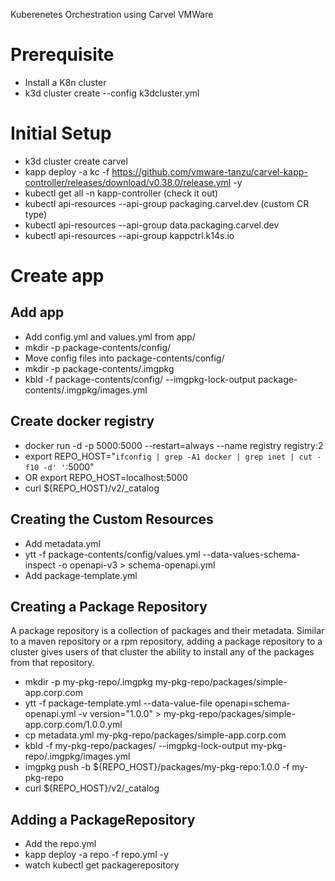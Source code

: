 Kuberenetes Orchestration using Carvel VMWare

# Prerequisite

- Install a K8n cluster
- k3d cluster create --config k3dcluster.yml

# Initial Setup

- k3d cluster create carvel
- kapp deploy -a kc -f https://github.com/vmware-tanzu/carvel-kapp-controller/releases/download/v0.38.0/release.yml -y
- kubectl get all -n kapp-controller (check it out)
- kubectl api-resources --api-group packaging.carvel.dev (custom CR type)
- kubectl api-resources --api-group data.packaging.carvel.dev
- kubectl api-resources --api-group kappctrl.k14s.io

# Create app

## Add app

- Add config.yml and values.yml from app/
- mkdir -p package-contents/config/
- Move config files into package-contents/config/
- mkdir -p package-contents/.imgpkg
- kbld -f package-contents/config/ --imgpkg-lock-output package-contents/.imgpkg/images.yml

## Create docker registry

- docker run -d -p 5000:5000 --restart=always --name registry registry:2
- export REPO_HOST="`ifconfig | grep -A1 docker | grep inet | cut -f10 -d' '`:5000"
- OR export REPO_HOST=localhost:5000
- curl ${REPO_HOST}/v2/\_catalog

## Creating the Custom Resources

- Add metadata.yml
- ytt -f package-contents/config/values.yml --data-values-schema-inspect -o openapi-v3 > schema-openapi.yml
- Add package-template.yml

## Creating a Package Repository

A package repository is a collection of packages and their metadata. Similar to a maven repository or a rpm repository, adding a package repository to a cluster gives users of that cluster the ability to install any of the packages from that repository.

- mkdir -p my-pkg-repo/.imgpkg my-pkg-repo/packages/simple-app.corp.com
- ytt -f package-template.yml --data-value-file openapi=schema-openapi.yml -v version="1.0.0" > my-pkg-repo/packages/simple-app.corp.com/1.0.0.yml
- cp metadata.yml my-pkg-repo/packages/simple-app.corp.com
- kbld -f my-pkg-repo/packages/ --imgpkg-lock-output my-pkg-repo/.imgpkg/images.yml
- imgpkg push -b ${REPO_HOST}/packages/my-pkg-repo:1.0.0 -f my-pkg-repo
- curl ${REPO_HOST}/v2/\_catalog

## Adding a PackageRepository

- Add the repo.yml
- kapp deploy -a repo -f repo.yml -y
- watch kubectl get packagerepository
